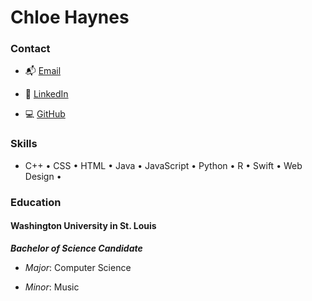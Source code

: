 # Chloe Haynes
### Contact
- 📬 [Email](mailto:cehaynes@wustl.edu)

- 🔗 [LinkedIn](https://www.linkedin.com/in/chloe-haynes-0107371b3/)

- 💻 [GitHub](https://github.com/chloeehaynes)



### Skills
- C++ • CSS • HTML • Java • JavaScript • Python • R • Swift • Web Design •


### Education
#### Washington University in St. Louis 
_**Bachelor of Science Candidate**_

- *Major*: Computer Science

- *Minor*: Music

<!---
chloeehaynes/chloeehaynes is a ✨ special ✨ repository because its `README.md` (this file) appears on your GitHub profile.
You can click the Preview link to take a look at your changes.
--->
